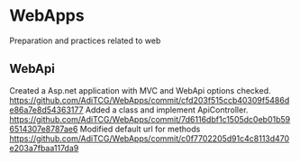 # WebApps
Preparation and practices related to web


## WebApi
Created a Asp.net application with MVC and WebApi options checked. https://github.com/AdiTCG/WebApps/commit/cfd203f515ccb40309f5486de86a7e8d54363177
Added a class and implement ApiController. https://github.com/AdiTCG/WebApps/commit/7d6116dbf1c1505dc0eb01b596514307e8787ae6
Modified default url for methods https://github.com/AdiTCG/WebApps/commit/c0f7702205d91c4c8113d470e203a7fbaa117da9